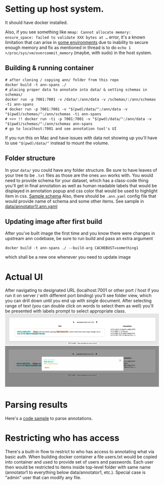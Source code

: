 # Setting up host system.

It should have docker installed.

Also, if you see something like `mmap: Cannot allocate memory: ensure_space: failed to validate XXX bytes at …` error, it's a known limitation that can arise in [some environments](https://bugs.debian.org/cgi-bin/bugreport.cgi?bug=474402) due to inability to secure enough memory and fix as mentioned in thread is to do `echo 1 >/proc/sys/vm/overcommit_memory` (maybe, with sudo) in the host system.

## Building & running container

```shell
# after cloning / copying ann/ folder from this repo
docker build -t ann-spans ./
# placing proper data to annotate into data/ & setting schemas in schemas/
docker run -p 7001:7001 -v /data/:/ann/data -v /schemas/:/ann/schemas -ti ann-spans
# docker run -p 7001:7001 -v "$(pwd)/data/":/ann/data -v "$(pwd)/schemas/":/ann/schemas -ti ann-spans
# >>> !! docker run -ti -p 7001:7001 -v "$(pwd)/data/":/ann/data -v "$(pwd)/schemas/":/ann/schemas ann-spans
# go to localhost:7001 and see annotation tool's UI
```

If you run this on Mac and have issues with data not showing up you'll have to use `"$(pwd)/data/"` instead to mount the volume.

## Folder structure

In your `data/` you could have any folder structure. Be sure to have leaves of your tree to be `.txt` files as those are the ones `ann` works with. You would need to provide schema for your dataset, which has a class-code thing you'll get in final annotation as well as human readable labels that would be displayed in annotation popup and css color that would be used to highlight item in css. [Sample schema](schemas/ner.yml) Also, there should be `.ann.yaml` config file that would provide name of schema and some other items. See sample in [data/annotator1/.ann.yaml](data/annotator1/.ann.yaml)

## Updating image after first build

After you've built image the first time and you know there were changes in upstream ann codebase, be sure to run build and pass an extra argument

```shell
docker build -t ann-spans ./ --build-arg CACHEBUST=something1
```

which shall be a new one whenever you need to update image

# Actual UI

After navigating to designated URL (localhost:7001 or other port / host if you run it on server / with different port binding) you'll see folder view, which you can drill down until you end up with single document. After selecting range of text (you can double click on words to select them as well) you'll be presented with labels prompt to select appropriate class.
![](https://github.com/sudodoki/sudodoki-public-assets/raw/gh-pages/ann_screenshot.png)
![](https://github.com/sudodoki/sudodoki-public-assets/raw/gh-pages/ann_screenshot_2.png)

# Parsing results

Here's a [code sample](work_with_annotations.ipynb) to parse annotations.

# Restricting who has access

There's a built-in flow to restrict to who has access to annotating what via basic auth. When building docker container a file users.txt would be copied into container and used to provide set of users and passwords. Each user then would be restricted to items inside top-level folder with same name (annotator1 to everything below data/annotator1, etc.). Special case is "admin" user that can modify any file.